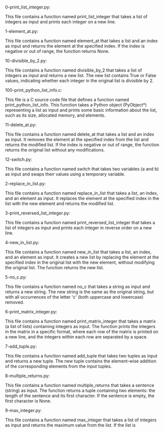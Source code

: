 0-print_list_integer.py:

This file contains a function named print_list_integer that takes a list of integers as input and prints each integer on a new line.

1-element_at.py:

This file contains a function named element_at that takes a list and an index as input and returns the element at the specified index. If the index is negative or out of range, the function returns None.

10-divisible_by_2.py:

This file contains a function named divisible_by_2 that takes a list of integers as input and returns a new list. The new list contains True or False values, indicating whether each integer in the original list is divisible by 2.

100-print_python_list_info.c:

This file is a C source code file that defines a function named print_python_list_info. This function takes a Python object (PyObject*) representing a list as input and prints some basic information about the list, such as its size, allocated memory, and elements.

11-delete_at.py:

This file contains a function named delete_at that takes a list and an index as input. It removes the element at the specified index from the list and returns the modified list. If the index is negative or out of range, the function returns the original list without any modifications.

12-switch.py:

This file contains a function named switch that takes two variables (a and b) as input and swaps their values using a temporary variable.

2-replace_in_list.py:

This file contains a function named replace_in_list that takes a list, an index, and an element as input. It replaces the element at the specified index in the list with the new element and returns the modified list.

3-print_reversed_list_integer.py:

This file contains a function named print_reversed_list_integer that takes a list of integers as input and prints each integer in reverse order on a new line.

4-new_in_list.py:

This file contains a function named new_in_list that takes a list, an index, and an element as input. It creates a new list by replacing the element at the specified index in the original list with the new element, without modifying the original list. The function returns the new list.

5-no_c.py:

This file contains a function named no_c that takes a string as input and returns a new string. The new string is the same as the original string, but with all occurrences of the letter 'c' (both uppercase and lowercase) removed.

6-print_matrix_integer.py:

This file contains a function named print_matrix_integer that takes a matrix (a list of lists) containing integers as input. The function prints the integers in the matrix in a specific format, where each row of the matrix is printed on a new line, and the integers within each row are separated by a space.

7-add_tuple.py:

This file contains a function named add_tuple that takes two tuples as input and returns a new tuple. The new tuple contains the element-wise addition of the corresponding elements from the input tuples.

8-multiple_returns.py:

This file contains a function named multiple_returns that takes a sentence (string) as input. The function returns a tuple containing two elements: the length of the sentence and its first character. If the sentence is empty, the first character is None.

9-max_integer.py:

This file contains a function named max_integer that takes a list of integers as input and returns the maximum value from the list. If the list is
